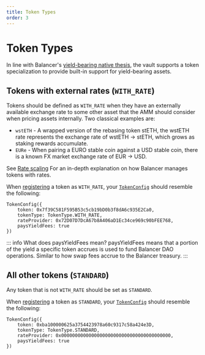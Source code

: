```yaml
---
title: Token Types
order: 3
---
```



# Token Types
In line with Balancer's [yield-bearing native thesis](https://medium.com/balancer-protocol/balancer-the-yield-bearing-asset-thesis-f44489ba2deb), the vault supports a token specialization to provide built-in support for yield-bearing assets.

## Tokens with external rates (`WITH_RATE`)

Tokens should be defined as `WITH_RATE` when they have an externally available exchange rate to some other asset that the AMM should consider when pricing assets internally. Two classical examples are:

- `wstETH` - A wrapped version of the rebasing token stETH, the wstETH rate represents the exchange rate of wstETH -> stETH, which grows as staking rewards accumulate.
- `EURe` - When pairing a EURO stable coin against a USD stable coin, there is a known FX market exchange rate of EUR -> USD. 

See [Rate scaling](./token-scaling.md#rate-scaling) For an in-depth explanation on how Balancer manages tokens with rates.

When [registering](https://github.com/balancer/balancer-v3-monorepo/blob/main/pkg/vault/contracts/VaultExtension.sol#L138) a token as `WITH_RATE`, your [`TokenConfig`](https://github.com/balancer/balancer-v3-monorepo/blob/main/pkg/interfaces/contracts/vault/VaultTypes.sol#L84-L89) should resemble the following:
```solidity
TokenConfig({
    token: 0x7f39C581F595B53c5cb19bD0b3f8dA6c935E2Ca0,
    tokenType: TokenType.WITH_RATE,
    rateProvider: 0x72D07D7DcA67b8A406aD1Ec34ce969c90bFEE768,
    paysYieldFees: true
})
```

::: info What does paysYieldFees mean?
paysYieldFees means that a portion of the yield a specific token accrues is used to fund Balancer DAO operations. Similar to how swap fees accrue to the Balancer treasury.
:::

## All other tokens (`STANDARD`)
Any token that is not `WITH_RATE` should be set as `STANDARD`. 

When [registering](https://github.com/balancer/balancer-v3-monorepo/blob/main/pkg/vault/contracts/VaultExtension.sol#L138) a token as `STANDARD`, your [`TokenConfig`](https://github.com/balancer/balancer-v3-monorepo/blob/main/pkg/interfaces/contracts/vault/VaultTypes.sol#L84-L89) should resemble the following:
```solidity
TokenConfig({
    token: 0xba100000625a3754423978a60c9317c58a424e3D,
    tokenType: TokenType.STANDARD,
    rateProvider: 0x0000000000000000000000000000000000000000,
    paysYieldFees: true
})
```
